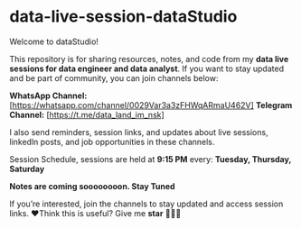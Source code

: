 # data-live-session-dataStudio
Welcome to dataStudio!

This repository is for sharing resources, notes, and code from my **data live sessions for data engineer and data analyst**. If you want to stay updated and be part of community, you can join channels below:

**WhatsApp Channel:** [https://whatsapp.com/channel/0029Var3a3zFHWqARmaU462V]
**Telegram Channel:** [https://t.me/data_land_im_nsk]

I also send reminders, session links, and updates about live sessions, linkedln posts, and job opportunities in these channels.

Session Schedule, sessions are held at **9:15 PM** every: **Tuesday, Thursday, Saturday**

**Notes are coming soooooooon. Stay Tuned**


If you’re interested, join the channels to stay updated and access session links.
❤️Think this is useful? Give me **star** 🌟🌟🌟
